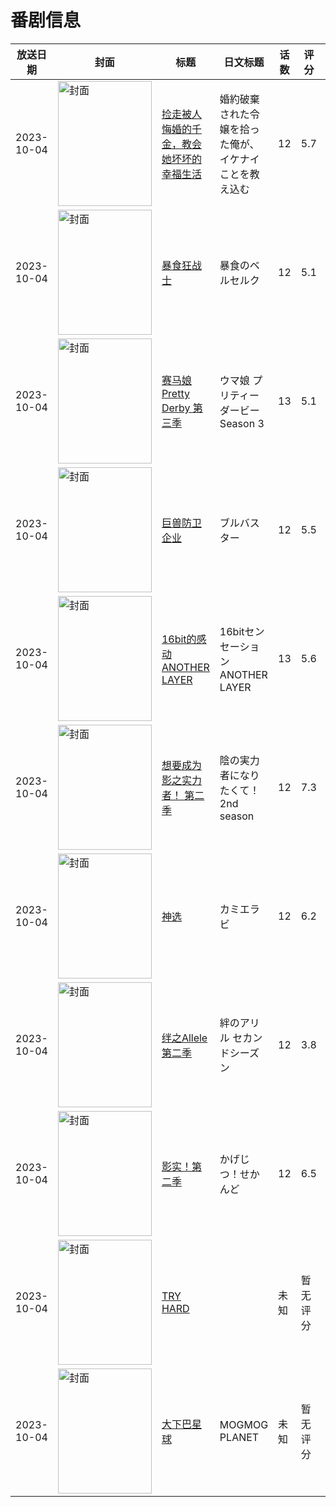 # 番剧信息

|放送日期|封面|标题|日文标题|话数|评分|评分人数|
|---|---|---|---|---|---|---|
|2023-10-04|<img src="//lain.bgm.tv/pic/cover/c/6d/7a/398922_ORyRa.jpg" alt="封面" style="width:150px;height:200px;object-fit:cover;">|[捡走被人悔婚的千金，教会她坏坏的幸福生活](https://bangumi.tv/subject/398922)|婚約破棄された令嬢を拾った俺が、イケナイことを教え込む|12|5.7|925人评分|
|2023-10-04|<img src="//lain.bgm.tv/pic/cover/c/d0/9c/406180_zvAgW.jpg" alt="封面" style="width:150px;height:200px;object-fit:cover;">|[暴食狂战士](https://bangumi.tv/subject/406180)|暴食のベルセルク|12|5.1|1013人评分|
|2023-10-04|<img src="//lain.bgm.tv/pic/cover/c/c1/30/407332_0I58c.jpg" alt="封面" style="width:150px;height:200px;object-fit:cover;">|[赛马娘 Pretty Derby 第三季](https://bangumi.tv/subject/407332)|ウマ娘 プリティーダービー Season 3|13|5.1|3558人评分|
|2023-10-04|<img src="//lain.bgm.tv/pic/cover/c/c1/b6/408361_Lnsqi.jpg" alt="封面" style="width:150px;height:200px;object-fit:cover;">|[巨兽防卫企业](https://bangumi.tv/subject/408361)|ブルバスター|12|5.5|271人评分|
|2023-10-04|<img src="//lain.bgm.tv/pic/cover/c/a7/73/413741_39Urq.jpg" alt="封面" style="width:150px;height:200px;object-fit:cover;">|[16bit的感动 ANOTHER LAYER](https://bangumi.tv/subject/413741)|16bitセンセーション ANOTHER LAYER|13|5.6|6894人评分|
|2023-10-04|<img src="//lain.bgm.tv/pic/cover/c/86/5a/419846_UWUv4.jpg" alt="封面" style="width:150px;height:200px;object-fit:cover;">|[想要成为影之实力者！ 第二季](https://bangumi.tv/subject/419846)|陰の実力者になりたくて！ 2nd season|12|7.3|7156人评分|
|2023-10-04|<img src="//lain.bgm.tv/pic/cover/c/f2/70/425601_D6KQI.jpg" alt="封面" style="width:150px;height:200px;object-fit:cover;">|[神选](https://bangumi.tv/subject/425601)|カミエラビ|12|6.2|1128人评分|
|2023-10-04|<img src="//lain.bgm.tv/pic/cover/c/4e/d4/443147_pUKYu.jpg" alt="封面" style="width:150px;height:200px;object-fit:cover;">|[绊之Allele 第二季](https://bangumi.tv/subject/443147)|絆のアリル セカンドシーズン|12|3.8|90人评分|
|2023-10-04|<img src="//lain.bgm.tv/pic/cover/c/d9/de/457995_Vog7o.jpg" alt="封面" style="width:150px;height:200px;object-fit:cover;">|[影实！第二季](https://bangumi.tv/subject/457995)|かげじつ！せかんど|12|6.5|416人评分|
|2023-10-04|<img src="//lain.bgm.tv/pic/cover/c/96/a0/464280_rW454.jpg" alt="封面" style="width:150px;height:200px;object-fit:cover;">|[TRY HARD](https://bangumi.tv/subject/464280)||未知|暂无评分|少于10人评分|
|2023-10-04|<img src="//lain.bgm.tv/pic/cover/c/d6/51/480629_c0Mgc.jpg" alt="封面" style="width:150px;height:200px;object-fit:cover;">|[大下巴星球](https://bangumi.tv/subject/480629)|MOGMOG PLANET|未知|暂无评分|少于10人评分|
